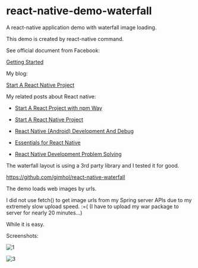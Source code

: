 # react-native-demo-waterfall
A react-native application demo with waterfall image loading.



This demo is created by react-native command.

See official document from Facebook: 

[Getting Started](<https://facebook.github.io/react-native/docs/getting-started.html>)

My blog:

[Start A React Native Project](<https://mikehongweibai.github.io/2019/05/08/Start-A-React-Native-Project/>)



My related posts about React native:

- [Start A React Project with npm Way](<https://mikehongweibai.github.io/2019/05/06/Start-A-React-Project-with-npm-Way/>)

- [Start A React Native Project](<https://mikehongweibai.github.io/2019/05/08/Start-A-React-Native-Project/>)
- [React Native (Android) Development And Debug](<https://mikehongweibai.github.io/2019/05/08/React-Native-Android-Development-And-Debug/>)
- [Essentials for React Native](<https://mikehongweibai.github.io/2019/05/09/Essentials-for-React-Native/>)
- [React Native Development Problem Solving](<https://mikehongweibai.github.io/2019/05/10/React-Native-Development-Problem-Solving/>)



The waterfall layout is using a 3rd party library and I tested it for good.

<https://github.com/gimhol/react-native-waterfall>



The demo loads web images by urls.

I did not use fetch() to get image urls from my Spring server APIs due to my extremely slow upload speed.  :=( (I have to upload my war package to server for nearly 20 minutes...)

While it is easy.



Screenshots:

![1](<https://raw.githubusercontent.com/MikeHongweiBai/react-native-demo-waterfall/master/screenshots/1.jpg>)

![3](<https://raw.githubusercontent.com/MikeHongweiBai/react-native-demo-waterfall/master/screenshots/3.gif>)